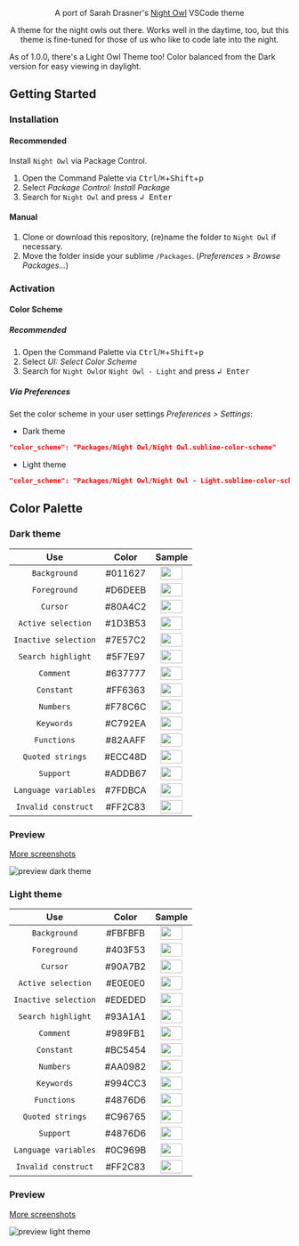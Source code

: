 <p align="center">A port of Sarah Drasner's <a href="https://github.com/sdras/night-owl-vscode-theme">Night Owl</a> VSCode theme</p>

<p align="center">
  A theme for the night owls out there. Works well in the daytime, too, but this theme is fine-tuned for those of us who like to code late into the night.

  As of 1.0.0, there's a Light Owl Theme too! Color balanced from the Dark version for easy viewing in daylight.
</p>

## Getting Started

### Installation
#### Recommended

Install `Night Owl` via Package Control.

1. Open the Command Palette via <kbd>Ctrl</kbd>/<kbd>⌘</kbd>+<kbd>Shift</kbd>+<kbd>p</kbd>
2. Select *Package Control: Install Package*
3. Search for `Night Owl` and press <kbd>↲ Enter</kbd>

#### Manual

1. Clone or download this repository, (re)name the folder to `Night Owl` if necessary.
2. Move the folder inside your sublime `/Packages`. (*Preferences > Browse Packages...*)

### Activation

#### Color Scheme

##### Recommended

1. Open the Command Palette via <kbd>Ctrl</kbd>/<kbd>⌘</kbd>+<kbd>Shift</kbd>+<kbd>p</kbd>
2. Select *UI: Select Color Scheme*
3. Search for `Night Owl`or `Night Owl - Light` and press <kbd>↲ Enter</kbd>

##### Via Preferences

Set the color scheme in your user settings *Preferences > Settings*:

- Dark theme
```json
"color_scheme": "Packages/Night Owl/Night Owl.sublime-color-scheme"
```
- Light theme
```json
"color_scheme": "Packages/Night Owl/Night Owl - Light.sublime-color-scheme"
```

## Color Palette

### Dark theme
<table>
  <thead>
    <tr>
      <th>
        Use
      </th>
      <th>
        Color
      </th>
      <th>
        Sample
      </th>
    </tr>
  </thead>
  <tbody align="center">
    <tr>
      <td>
        <code>Background</code>
      </td>
      <td>
        #011627
      </td>
      <td>
        <img src='http://www.colorhexa.com/011627.png' height='24' width='39'>
      </td>
    </tr>
    <tr>
      <td>
        <code>Foreground</code>
      </td>
      <td>
        #D6DEEB
      </td>
      <td>
        <img src='http://www.colorhexa.com/d6deeb.png' height='24' width='39'>
      </td>
    </tr>
    <tr>
      <td>
        <code>Cursor</code>
      </td>
      <td>
        #80A4C2
      </td>
      <td>
        <img src='http://www.colorhexa.com/80a4c2.png' height='24' width='39'>
      </td>
    </tr>
    <tr>
      <td>
        <code>Active selection</code>
      </td>
      <td>
        #1D3B53
      </td>
      <td>
        <img src='http://www.colorhexa.com/1d3b53.png' height='24' width='39'>
      </td>
    </tr>
    <tr>
      <td>
        <code>Inactive selection</code>
      </td>
      <td>
        #7E57C2
      </td>
      <td>
        <img src='http://www.colorhexa.com/7e57c2.png' height='24' width='39'>
      </td>
    </tr>
    <tr>
      <td>
        <code>Search highlight</code>
      </td>
      <td>
        #5F7E97
      </td>
      <td>
        <img src='http://www.colorhexa.com/5f7e97.png' height='24' width='39'>
      </td>
    </tr>
    <tr>
      <td>
        <code>Comment</code>
      </td>
      <td>
        #637777
      </td>
      <td>
        <img src='http://www.colorhexa.com/637777.png' height='24' width='39'>
      </td>
    </tr>
    <tr>
      <td>
        <code>Constant</code>
      </td>
      <td>
        #FF6363
      </td>
      <td>
        <img src='http://www.colorhexa.com/ff6363.png' height='24' width='39'>
      </td>
    </tr>
    <tr>
      <td>
        <code>Numbers</code>
      </td>
      <td>
        #F78C6C
      </td>
      <td>
        <img src='http://www.colorhexa.com/f78c6c.png' height='24' width='39'>
      </td>
    </tr>
    <tr>
      <td>
        <code>Keywords</code>
      </td>
      <td>
        #C792EA
      </td>
      <td>
        <img src='http://www.colorhexa.com/c792ea.png' height='24' width='39'>
      </td>
    </tr>
    <tr>
      <td>
        <code>Functions</code>
      </td>
      <td>
        #82AAFF
      </td>
      <td>
        <img src='http://www.colorhexa.com/82aaff.png' height='24' width='39'>
      </td>
    </tr>
    <tr>
      <td>
        <code>Quoted strings</code>
      </td>
      <td>
        #ECC48D
      </td>
      <td>
        <img src='http://www.colorhexa.com/ecc48d.png' height='24' width='39'>
      </td>
    </tr>
    <tr>
      <td>
        <code>Support</code>
      </td>
      <td>
        #ADDB67
      </td>
      <td>
        <img src='http://www.colorhexa.com/addb67.png' height='24' width='39'>
      </td>
    </tr>
    <tr>
      <td>
        <code>Language variables</code>
      </td>
      <td>
        #7FDBCA
      </td>
      <td>
        <img src='http://www.colorhexa.com/7fdbca.png' height='24' width='39'>
      </td>
    </tr>
    <tr>
      <td>
        <code>Invalid construct</code>
      </td>
      <td>
        #FF2C83
      </td>
      <td>
        <img src='http://www.colorhexa.com/ff2c83.png' height='24' width='39'>
      </td>
    </tr>
  </tbody>
</table>

### Preview

[More screenshots](https://github.com/VonHeikemen/night-owl-sublime-scheme/blob/master/screenshots-theme-dark.md)

![preview dark theme](https://raw.githubusercontent.com/VonHeikemen/night-owl-sublime-scheme/master/assets/dark-theme/screenshot-syntax-js.png)

### Light theme
<table>
  <thead>
    <tr>
      <th>
        Use
      </th>
      <th>
        Color
      </th>
      <th>
        Sample
      </th>
    </tr>
  </thead>
  <tbody align="center">
    <tr>
      <td>
        <code>Background</code>
      </td>
      <td>
        #FBFBFB
      </td>
      <td>
        <img src='http://www.colorhexa.com/fbfbfb.png' height='24' width='39'>
      </td>
    </tr>
    <tr>
      <td>
        <code>Foreground</code>
      </td>
      <td>
        #403F53
      </td>
      <td>
        <img src='http://www.colorhexa.com/403f53.png' height='24' width='39'>
      </td>
    </tr>
    <tr>
      <td>
        <code>Cursor</code>
      </td>
      <td>
        #90A7B2
      </td>
      <td>
        <img src='http://www.colorhexa.com/90a7b2.png' height='24' width='39'>
      </td>
    </tr>
    <tr>
      <td>
        <code>Active selection</code>
      </td>
      <td>
        #E0E0E0
      </td>
      <td>
        <img src='http://www.colorhexa.com/e0e0e0.png' height='24' width='39'>
      </td>
    </tr>
    <tr>
      <td>
        <code>Inactive selection</code>
      </td>
      <td>
        #EDEDED
      </td>
      <td>
        <img src='http://www.colorhexa.com/ededed.png' height='24' width='39'>
      </td>
    </tr>
    <tr>
      <td>
        <code>Search highlight</code>
      </td>
      <td>
        #93A1A1
      </td>
      <td>
        <img src='http://www.colorhexa.com/93a1a1.png' height='24' width='39'>
      </td>
    </tr>
    <tr>
      <td>
        <code>Comment</code>
      </td>
      <td>
        #989FB1
      </td>
      <td>
        <img src='http://www.colorhexa.com/989fb1.png' height='24' width='39'>
      </td>
    </tr>
    <tr>
      <td>
        <code>Constant</code>
      </td>
      <td>
        #BC5454
      </td>
      <td>
        <img src='http://www.colorhexa.com/bc5454.png' height='24' width='39'>
      </td>
    </tr>
    <tr>
      <td>
        <code>Numbers</code>
      </td>
      <td>
        #AA0982
      </td>
      <td>
        <img src='http://www.colorhexa.com/aa0982.png' height='24' width='39'>
      </td>
    </tr>
    <tr>
      <td>
        <code>Keywords</code>
      </td>
      <td>
        #994CC3
      </td>
      <td>
        <img src='http://www.colorhexa.com/994cc3.png' height='24' width='39'>
      </td>
    </tr>
    <tr>
      <td>
        <code>Functions</code>
      </td>
      <td>
        #4876D6
      </td>
      <td>
        <img src='http://www.colorhexa.com/4876d6.png' height='24' width='39'>
      </td>
    </tr>
    <tr>
      <td>
        <code>Quoted strings</code>
      </td>
      <td>
        #C96765
      </td>
      <td>
        <img src='http://www.colorhexa.com/c96765.png' height='24' width='39'>
      </td>
    </tr>
    <tr>
      <td>
        <code>Support</code>
      </td>
      <td>
        #4876D6
      </td>
      <td>
        <img src='http://www.colorhexa.com/4876d6.png' height='24' width='39'>
      </td>
    </tr>
    <tr>
      <td>
        <code>Language variables</code>
      </td>
      <td>
        #0C969B
      </td>
      <td>
        <img src='http://www.colorhexa.com/0C969b.png' height='24' width='39'>
      </td>
    </tr>
    <tr>
      <td>
        <code>Invalid construct</code>
      </td>
      <td>
        #FF2C83
      </td>
      <td>
        <img src='http://www.colorhexa.com/ff2c83.png' height='24' width='39'>
      </td>
    </tr>
  </tbody>
</table>

### Preview

[More screenshots](https://github.com/VonHeikemen/night-owl-sublime-scheme/blob/master/screenshots-theme-light.md)

![preview light theme](https://raw.githubusercontent.com/VonHeikemen/night-owl-sublime-scheme/master/assets/light-theme/screenshot-syntax-js.png)
